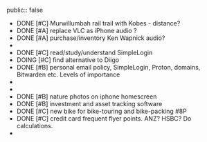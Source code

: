 public:: false

- DONE [#C] Murwillumbah rail trail with Kobes - distance?
- DONE [#A] replace VLC as iPhone audio ?
- DONE [#A] purchase/inventory Ken Wapnick audio?
-
- DONE [#C] read/study/understand SimpleLogin
- DOING [#C] find alternative to Diigo
- DONE [#B] personal email policy, SimpleLogin, Proton, domains, Bitwarden etc. Levels of importance
-
-
- DONE [#B] nature photos on iphone homescreen
- DONE [#B] investment and asset tracking software
- DONE [#C] new bike for bike-touring and bike-packing #8P
- DONE [#C] credit card frequent flyer points. ANZ? HSBC? Do calculations.
-
